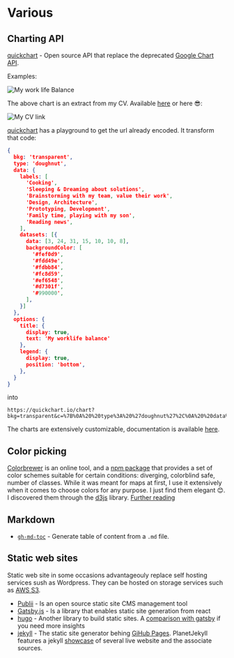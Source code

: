 # Various

## Charting API

[quickchart](https://quickchart.io/) - Open source API that replace the deprecated [Google Chart API](https://developers.google.com/chart/image/).

Examples:

<img src="https://quickchart.io/chart?bkg=white&c=%7B%0A%20%20type%3A%20%27doughnut%27%2C%0A%20%20data%3A%20%7B%0A%20%20%20%20labels%3A%20%5B%0A%20%20%20%20%20%20%27Cooking%27%2C%0A%20%20%20%20%20%20%27Sleeping%20%26%20Dreaming%20about%20solutions%27%2C%0A%20%20%20%20%20%20%27Brainstorming%20with%20my%20team%2C%20value%20their%20work%27%2C%0A%20%20%20%20%20%20%27Design%2C%20Architecture%27%2C%0A%20%20%20%20%20%20%27Prototyping%2C%20Development%27%2C%0A%20%20%20%20%20%20%27Family%20time%2C%20playing%20with%20my%20son%27%2C%0A%20%20%20%20%20%20%27Reading%20news%27%2C%0A%20%20%20%20%5D%2C%0A%20%20%20%20datasets%3A%20%5B%7B%0A%20%20%20%20%20%20data%3A%20%5B3%2C%2024%2C%2031%2C%2015%2C%2010%2C%2010%2C%208%5D%2C%0A%20%20%20%20%20%20backgroundColor%3A%20%5B%0A%20%20%20%20%20%20%20%20%27%23fef0d9%27%2C%0A%20%20%20%20%20%20%20%20%27%23fdd49e%27%2C%0A%20%20%20%20%20%20%20%20%27%23fdbb84%27%2C%0A%20%20%20%20%20%20%20%20%27%23fc8d59%27%2C%0A%20%20%20%20%20%20%20%20%27%23ef6548%27%2C%0A%20%20%20%20%20%20%20%20%27%23d7301f%27%2C%0A%20%20%20%20%20%20%20%20%27%23990000%27%2C%0A%20%20%20%20%20%20%5D%2C%0A%20%20%20%20%7D%5D%0A%20%20%7D%2C%0A%20%20options%3A%20%7B%0A%20%20%20%20title%3A%20%7B%0A%20%20%20%20%20%20display%3A%20true%2C%0A%20%20%20%20%20%20text%3A%20%27My%20worklife%20balance%27%0A%20%20%20%20%7D%2C%0A%20%20%20%20legend%3A%20%7B%0A%20%20%20%20%20%20display%3A%20true%2C%0A%20%20%20%20%20%20position%3A%20%27bottom%27%2C%0A%20%20%20%20%7D%2C%0A%20%20%7D%0A%7D" alt="My work life Balance" />

The above chart is an extract from my CV. Available [here](https://github.com/hervenivon/CV/releases) or here 😎:

<img scr="https://quickchart.io/qr?text=https%3A%2F%2Fgithub.com%2Fhervenivon%2FCV%2Freleases" alt="My CV link" />

[quickchart](https://quickchart.io/) has a playground to get the url already encoded. It transform that code:

```json
{
  bkg: 'transparent',
  type: 'doughnut',
  data: {
    labels: [
      'Cooking',
      'Sleeping & Dreaming about solutions',
      'Brainstorming with my team, value their work',
      'Design, Architecture',
      'Prototyping, Development',
      'Family time, playing with my son',
      'Reading news',
    ],
    datasets: [{
      data: [3, 24, 31, 15, 10, 10, 8],
      backgroundColor: [
        '#fef0d9',
        '#fdd49e',
        '#fdbb84',
        '#fc8d59',
        '#ef6548',
        '#d7301f',
        '#990000',
      ],
    }]
  },
  options: {
    title: {
      display: true,
      text: 'My worklife balance'
    },
    legend: {
      display: true,
      position: 'bottom',
    },
  }
}
```

into

```
https://quickchart.io/chart?bkg=transparent&c=%7B%0A%20%20type%3A%20%27doughnut%27%2C%0A%20%20data%3A%20%7B%0A%20%20%20%20labels%3A%20%5B%0A%20%20%20%20%20%20%27Cooking%27%2C%0A%20%20%20%20%20%20%27Sleeping%20%26%20Dreaming%20about%20solutions%27%2C%0A%20%20%20%20%20%20%27Brainstorming%20with%20my%20team%2C%20value%20their%20work%27%2C%0A%20%20%20%20%20%20%27Design%2C%20Architecture%27%2C%0A%20%20%20%20%20%20%27Prototyping%2C%20Development%27%2C%0A%20%20%20%20%20%20%27Family%20time%2C%20playing%20with%20my%20son%27%2C%0A%20%20%20%20%20%20%27Reading%20news%27%2C%0A%20%20%20%20%5D%2C%0A%20%20%20%20datasets%3A%20%5B%7B%0A%20%20%20%20%20%20data%3A%20%5B3%2C%2024%2C%2031%2C%2015%2C%2010%2C%2010%2C%208%5D%2C%0A%20%20%20%20%20%20backgroundColor%3A%20%5B%0A%20%20%20%20%20%20%20%20%27%23fef0d9%27%2C%0A%20%20%20%20%20%20%20%20%27%23fdd49e%27%2C%0A%20%20%20%20%20%20%20%20%27%23fdbb84%27%2C%0A%20%20%20%20%20%20%20%20%27%23fc8d59%27%2C%0A%20%20%20%20%20%20%20%20%27%23ef6548%27%2C%0A%20%20%20%20%20%20%20%20%27%23d7301f%27%2C%0A%20%20%20%20%20%20%20%20%27%23990000%27%2C%0A%20%20%20%20%20%20%5D%2C%0A%20%20%20%20%7D%5D%0A%20%20%7D%2C%0A%20%20options%3A%20%7B%0A%20%20%20%20title%3A%20%7B%0A%20%20%20%20%20%20display%3A%20true%2C%0A%20%20%20%20%20%20text%3A%20%27My%20worklife%20balance%27%0A%20%20%20%20%7D%2C%0A%20%20%20%20legend%3A%20%7B%0A%20%20%20%20%20%20display%3A%20true%2C%0A%20%20%20%20%20%20position%3A%20%right%27%2C%0A%20%20%20%20%7D%2C%0A%20%20%7D%0A%7D
```

The charts are extensively customizable, documentation is available [here](https://www.chartjs.org/docs/latest/).

## Color picking

[Colorbrewer](http://colorbrewer2.org) is an online tool, and a [npm package](https://www.npmjs.com/package/colorbrewer) that provides a set of color schemes suitable for certain conditions: diverging, colorblind safe, number of classes. While it was meant for maps at first, I use it extensively when it comes to choose colors for any purpose. I just find them elegant 😊. I discovered them through the [d3js](https://github.com/d3/d3) library. [Further reading](http://www.personal.psu.edu/cab38/ColorBrewer/ColorBrewer_updates.html)

## Markdown

* [`gh-md-toc`](https://github.com/ekalinin/github-markdown-toc.go) - Generate table of content from a `.md` file.

## Static web sites

Static web site in some occasions advantageouly replace self hosting services sush as Wordpress. They can be hosted on storage services such as [AWS S3](https://aws.amazon.com/s3/).

* [Publii](https://opencollective.com/Publii) - Is an open source static site CMS management tool
* [Gatsby.js](https://www.gatsbyjs.org) - Is a library that enables static site generation from react
* [hugo](https://gohugo.io/) - Another library to build static sites. A [comparison with gatsby](https://medium.freecodecamp.org/gatsby-vs-hugo-a-detailed-comparison-e78d94f640fc) if you need more insights
* [jekyll](https://github.com/jekyll/jekyll) - The static site generator behing [GiHub Pages](https://pages.github.com/). PlanetJekyll features a jekyll [showcase](http://planetjekyll.github.io/showcase/) of several live website and the associate sources.
